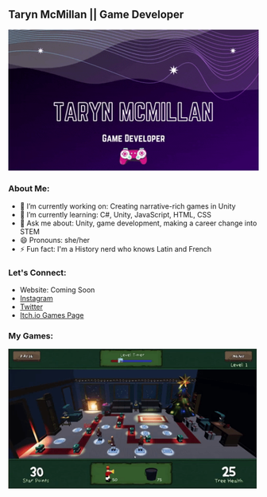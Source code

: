 
## Taryn McMillan || Game Developer

<img src= "https://github.com/TarynMcMillan/TarynMcMillan/blob/main/Taryn%20McMillan%20Game%20Developer.gif" width="800">

### About Me:

- 🔭 I’m currently working on: Creating narrative-rich games in Unity
- 🌱 I’m currently learning: C#, Unity, JavaScript, HTML, CSS
- 💬 Ask me about: Unity, game development, making a career change into STEM
- 😄 Pronouns: she/her
- ⚡ Fun fact: I'm a History nerd who knows Latin and French

### Let's Connect:

- Website: Coming Soon
- <a href="https://www.instagram.com/tarynwritescode/" target="_blank">Instagram</a>
- <a href="https://twitter.com/TarynWritesCode" target="_blank">Twitter</a> 
- <a href="https://mystic-mill-games.itch.io/" target="_blank">Itch.io Games Page</a>

### My Games:

<img src= "https://github.com/TarynMcMillan/TarynMcMillan/blob/main/giphy.gif" width="500">

